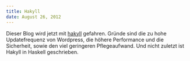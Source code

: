 ```yaml
---
title: Hakyll
date: August 26, 2012
---
```


Dieser Blog wird jetzt mit [hakyll](http://jaspervdj.be/hakyll/)
gefahren. Gründe sind die zu hohe Updatefrequenz von Wordpress, die
höhere Performance und die Sicherheit, sowie den viel geringeren
Pflegeaufwand. Und nicht zuletzt ist Hakyll in Haskell geschrieben.
